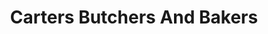 ---
title: "Carters Butchers And Bakers"
url: /darlington/carters-butchers-and-bakers/
shop: butcher
---